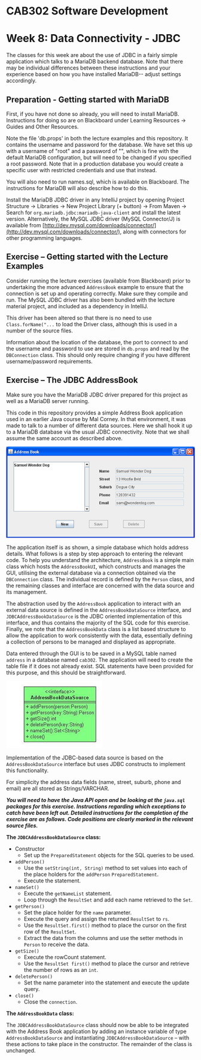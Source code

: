 CAB302 Software Development
===========================

# Week 8: Data Connectivity - JDBC

The classes for this week are about the use of JDBC in a fairly simple application which talks to a MariaDB backend 
database. Note that there may be individual differences between these instructions and your experience based on how you have installed MariaDB-- adjust settings accordingly.

## Preparation - Getting started with MariaDB

First, if you have not done so already, you will need to install MariaDB. Instructions for doing so are on Blackboard under Learning Resources -> Guides and Other Resources.

Note the file 'db.props' in both the lecture examples and this repository. It contains the username and password for the
database. We have set this up with a username of "root" and a password of "", which is fine with the default MariaDB configuration, but will need to be changed if you specified a root password. Note that in a production database you would create a specific user with restricted credentials and use that instead.

You will also need to run names.sql, which is available on Blackboard. The instructions for MariaDB will also describe how to do this.

Install the MariaDB JDBC driver in any IntelliJ project by opening Project Structure -> Libraries -> New Project Library (+ button) -> From Maven -> Search for `org.mariadb.jdbc:mariadb-java-client` and install the latest version.
Alternatively, the MySQL JDBC driver (MySQL Connector/J) is available from [http://dev.mysql.com/downloads/connector/](http://dev.mysql.com/downloads/connector/), along with connectors for 
other programming languages.

## Exercise – Getting started with the Lecture Examples

Consider running the lecture exercises (available from Blackboard) prior to undertaking the more 
advanced `AddressBook` example to ensure that the connection is set up and operating correctly. Make sure they 
compile and run. The MySQL JDBC driver has also been bundled with the lecture material project, and included as a dependency in IntelliJ.

This driver has been altered so that there is no need to use `Class.forName("...` to load the Driver class, although 
this is used in a number of the source files.

Information about the location of the database, the port to connect to and the username and password to use are stored in `db.props` and read by the `DBConnection` class. This should only require changing if you have different username/password requirements.

## Exercise – The JDBC AddressBook

Make sure you have the MariaDB JDBC driver prepared for this project as well as a MariaDB server running.

This code in this repository provides a simple Address Book application used in an earlier Java course by Mal Corney. 
In that environment, it was made to talk to a number of different data sources. Here we shall hook it up to a MariaDB
database via the usual JDBC connectivity. Note that we shall assume the same account as described above.

![Samuel Wonder Dog](imgs/img0.png)

The application itself is as shown, a simple database which holds address details. What follows is a step by step 
approach to entering the relevant code. To help you understand the architecture, `AddressBook` is a simple main class 
which hosts the `AddressBookUI`, which constructs and manages the GUI, utilising the external database via a 
connection obtained via the `DBConnection` class. The individual record is defined by the `Person` class, and the 
remaining classes and interface are concerned with the data source and its management.

The abstraction used by the `AddressBook` application to interact with an external data source is defined in the 
`AddressBookDataSource` interface, and `JDBCAddressBookDataSource` is the JDBC oriented implementation of this 
interface, and thus contains the majority of the SQL code for this exercise. Finally, we note that the `AddressBookData` 
class is a list based structure to allow the application to work consistently with the data, essentially defining a 
collection of persons to be managed and displayed as appropriate.

Data entered through the GUI is to be saved in a MySQL table named `address` in a database named `cab302`. The 
application will need to create the table file if it does not already exist. SQL statements have been provided for 
this purpose, and this should be straightforward.

![`AddressBookDataSource`](imgs/img1.png)

Implementation of the JDBC-based data source is based on the `AddressBookDataSource` interface but uses JDBC constructs 
to implement this functionality.

For simplicity the address data fields (name, street, suburb, phone and email) are all stored as Strings/VARCHAR.

***You will need to have the Java API open and be looking at the `java.sql` packages for this exercise. Instructions 
regarding which exceptions to catch have been left out. Detailed instructions for the completion of the exercise are 
as follows. Code positions are clearly marked in the relevant source files.***

**The `JDBCAddressBookDataSource` class:**

  - Constructor
    - Set up the `PreparedStatement` objects for the SQL queries to be used.
  - `addPerson()`
    - Use the `setString(int, String)` method to set values into each of the place holders for the `addPerson` 
      `PreparedStatement`.
    - Execute the statement.
  - `nameSet()`
    - Execute the `getNameList` statement.
    - Loop through the `ResultSet` and add each  name retrieved to the `Set`.
  - `getPerson()`
    - Set the place holder for the `name` parameter.
    - Execute the query and assign the returned `ResultSet` to `rs`.
    - Use the `ResultSet.first()` method to place the cursor on the first row of the `ResultSet`.
    - Extract the data from the columns and use the setter methods in `Person` to receive the data.
  - `getSize()`
    - Execute the rowCount statement.
    - Use the `ResultSet first()` method to place the cursor and retrieve the number of rows as an `int`.
  - `deletePerson()`
    - Set the name parameter into the statement and execute the update query.
  - `close()`
    - Close the `connection`.

**The `AddressBookData` class:**

The `JDBCAddressBookDataSource` class should now be able to be integrated with the Address Book application by adding 
an instance variable of type `AddressBookDataSource` and instantiating `JDBCAddressBookDataSource` – with these 
actions to take place in the constructor. The remainder of the class is unchanged.
